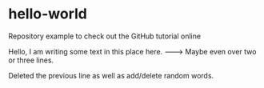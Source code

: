 # hello-world
Repository example to check out the GitHub tutorial online

Hello, I am writing some text in this place here.
---> Maybe even over two or three lines.

Deleted the previous line as well as add/delete random words.
